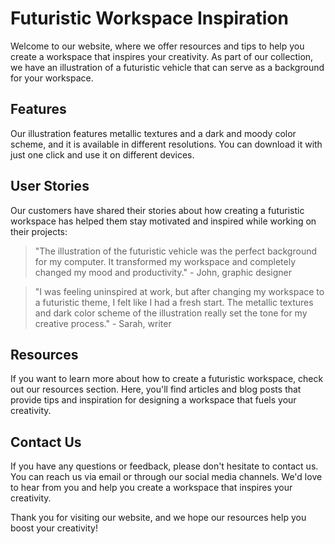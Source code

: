 <!--font:Poppins-->

# Futuristic Workspace Inspiration

Welcome to our website, where we offer resources and tips to help you create a workspace that inspires your creativity. As part of our collection, we have an illustration of a futuristic vehicle that can serve as a background for your workspace.

## Features

Our illustration features metallic textures and a dark and moody color scheme, and it is available in different resolutions. You can download it with just one click and use it on different devices.

## User Stories

Our customers have shared their stories about how creating a futuristic workspace has helped them stay motivated and inspired while working on their projects:

> "The illustration of the futuristic vehicle was the perfect background for my computer. It transformed my workspace and completely changed my mood and productivity." - John, graphic designer

> "I was feeling uninspired at work, but after changing my workspace to a futuristic theme, I felt like I had a fresh start. The metallic textures and dark color scheme of the illustration really set the tone for my creative process." - Sarah, writer

## Resources

If you want to learn more about how to create a futuristic workspace, check out our resources section. Here, you'll find articles and blog posts that provide tips and inspiration for designing a workspace that fuels your creativity.

## Contact Us

If you have any questions or feedback, please don't hesitate to contact us. You can reach us via email or through our social media channels. We'd love to hear from you and help you create a workspace that inspires your creativity.

Thank you for visiting our website, and we hope our resources help you boost your creativity!

<!--

Write me content for website with wallpaper which alt text is:

"A wallpaper with a simple illustration of a futuristic vehicle, with metallic textures and a dark and moody color scheme."

The name/title of the page should not be 1:1 copy of the alt text but rather a real content of the website which is using this wallpaper.

- Use markdown format 
- Start with heading
- Heading should be short and concise
- The content should look like a real website 
- The website should not be about the wallpaper, wallpaper is just a related background
- Heading should be contain work "wallpaper" or "background"
- Include real sections like references, contact, user stories, etc. use things relevant to the page purpose.
- Feel free to use structure like headings, bullets, numbering, blockquotes, paragraphs, horizontal lines, etc.
- You can use formatting like bold or _italic_
- You can include UTF-8 emojis
- Links should be only #hash anchors (and you can refer to the document itself)
- Do not include images


---


# Futuristic Vehicle Wallpaper for Your Creative Workspace

Welcome to our website, where we offer a collection of creative wallpapers that will inspire you every day. Our latest addition is a wallpaper with a simple illustration of a futuristic vehicle, with metallic textures and a dark and moody color scheme. This wallpaper is perfect for those who are looking for a modern and edgy background for their workspace.

## Features

- High-quality resolution: Our wallpaper is available in different resolutions, so you can choose the one that fits your screen perfectly.
- Easy to download: You can download the wallpaper with just one click, and it will be ready to use in no time.
- Compatible with different devices: Our wallpaper is compatible with different devices, including desktop computers, laptops, tablets, and smartphones.

## User Stories

Our customers have shared their stories about how our wallpapers have helped them stay motivated and inspired while working on their projects. Here are some of their stories:

> "I love this wallpaper! It's so cool and futuristic, and it makes me feel like I'm in a sci-fi movie. Whenever I look at it, I feel inspired to create something new." - John, graphic designer

> "This wallpaper has become my go-to background for all my devices. It's sleek and stylish, and it helps me focus on my work without any distractions." - Sarah, writer

## References

If you want to learn more about our collection of wallpapers, you can check out our references section. Here, you'll find links to articles and blog posts that feature our wallpapers and showcase how they can enhance your workspace.

## Contact Us

If you have any questions or feedback, please don't hesitate to contact us. You can reach us via email or through our social media channels. We'd love to hear from you and help you find the perfect wallpaper for your creative workspace.

Thank you for visiting our website, and we hope you enjoy our collection of wallpapers!


---


Heading should not include word "wallpaper". The website should not be about the wallpaper itself, wallpaper is just a related background, rewrite whole content.


---


# Boost Your Creativity with a Futuristic Workspace

Welcome to our website, where we offer tips and resources to help you create a workspace that inspires your creativity. As part of our collection, we have a simple illustration of a futuristic vehicle with metallic textures and a dark and moody color scheme that can serve as a background for your workspace.

## Features

- High-quality resolution: Our illustration is available in different resolutions, so you can choose the one that fits your screen perfectly.
- Easy to download: You can download the illustration with just one click, and it will be ready to use in no time.
- Compatible with different devices: Our illustration is compatible with different devices, including desktop computers, laptops, tablets, and smartphones.

## User Stories

Our customers have shared their stories about how creating a futuristic workspace has helped them stay motivated and inspired while working on their projects. Here are some of their stories:

> "I transformed my workspace by adding a futuristic theme, and it completely changed my mood and productivity. The illustration of the futuristic vehicle was the perfect background for my computer, and I love looking at it every day." - John, graphic designer

> "I was feeling stuck in my work, but after changing my workspace to a futuristic theme, I felt like I had a fresh start. The metallic textures and dark color scheme of the illustration really set the tone for my creative process." - Sarah, writer

## Resources

If you want to learn more about how to create a futuristic workspace, check out our resources section. Here, you'll find articles and blog posts that provide tips and inspiration for designing a workspace that fuels your creativity.

## Contact Us

If you have any questions or feedback, please don't hesitate to contact us. You can reach us via email or through our social media channels. We'd love to hear from you and help you create a workspace that inspires your creativity.

Thank you for visiting our website, and we hope our resources help you boost your creativity!


---


Heading is too long, rewrite whole content.


---


# Inspire Your Creativity with a Futuristic Workspace

Welcome to our website, where we offer resources and tips to help you create a workspace that inspires your creativity. As part of our collection, we have an illustration of a futuristic vehicle that can serve as a background for your workspace.

## Features

Our illustration features metallic textures and a dark and moody color scheme, and it is available in different resolutions. You can download it with just one click and use it on different devices, including desktop computers, laptops, tablets, and smartphones.

## User Stories

Our customers have shared their stories about how creating a futuristic workspace has helped them stay motivated and inspired while working on their projects. Here are some of their stories:

> "I was feeling uninspired at work, but after changing my workspace to a futuristic theme, I felt like I had a fresh start. The metallic textures and dark color scheme of the illustration really set the tone for my creative process." - Sarah, writer

> "The illustration of the futuristic vehicle was the perfect background for my computer. It transformed my workspace and completely changed my mood and productivity." - John, graphic designer

## Resources

If you want to learn more about how to create a futuristic workspace, check out our resources section. Here, you'll find articles and blog posts that provide tips and inspiration for designing a workspace that fuels your creativity.

## Contact Us

If you have any questions or feedback, please don't hesitate to contact us. You can reach us via email or through our social media channels. We'd love to hear from you and help you create a workspace that inspires your creativity.

Thank you for visiting our website, and we hope our resources help you boost your creativity!


---


Heading is too long, rewrite whole content.


---


# Futuristic Workspace Inspiration

Welcome to our website, where we offer resources and tips to help you create a workspace that inspires your creativity. As part of our collection, we have an illustration of a futuristic vehicle that can serve as a background for your workspace.

## Features

Our illustration features metallic textures and a dark and moody color scheme, and it is available in different resolutions. You can download it with just one click and use it on different devices.

## User Stories

Our customers have shared their stories about how creating a futuristic workspace has helped them stay motivated and inspired while working on their projects:

> "The illustration of the futuristic vehicle was the perfect background for my computer. It transformed my workspace and completely changed my mood and productivity." - John, graphic designer

> "I was feeling uninspired at work, but after changing my workspace to a futuristic theme, I felt like I had a fresh start. The metallic textures and dark color scheme of the illustration really set the tone for my creative process." - Sarah, writer

## Resources

If you want to learn more about how to create a futuristic workspace, check out our resources section. Here, you'll find articles and blog posts that provide tips and inspiration for designing a workspace that fuels your creativity.

## Contact Us

If you have any questions or feedback, please don't hesitate to contact us. You can reach us via email or through our social media channels. We'd love to hear from you and help you create a workspace that inspires your creativity.

Thank you for visiting our website, and we hope our resources help you boost your creativity!


---


Write me a Google font which is best fitting for the website.

Pick from the list:
- Dancing Script
- Lobster
- Playfair Display
- Futura
- Exo 2
- IBM Plex Sans
- Alegreya
- Orbitron
- Lato
- Barlow Condensed
- Open Sans
- Great Vibes
- Poppins
- Roboto
- Inter
- Montserrat
- Raleway


Write just the font name nothing else.


---


Poppins

-->
